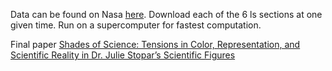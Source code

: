 Data can be found on Nasa [here](https://pds-geosciences.wustl.edu/lro/urn-nasa-pds-lro_diviner_derived1/data_derived_pcp/seasonal/slon/pols/). Download each of the 6 ls sections at one given time. Run on a supercomputer for fastest computation. 

Final paper [Shades of Science: Tensions in Color, Representation, and Scientific Reality in Dr. Julie Stopar’s Scientific Figures](https://drive.google.com/file/d/1GJhJpAC_ZKRrJGLDtVx4eHG75-NlVjp3/view?usp=sharing) 
